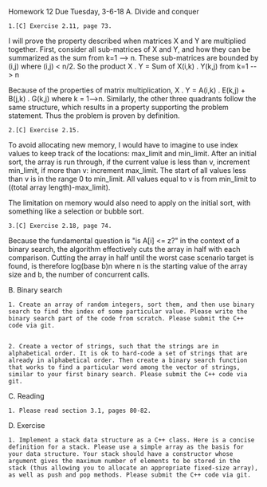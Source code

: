 Homework 12   Due Tuesday, 3-6-18
A. Divide and conquer

    1.[C] Exercise 2.11, page 73.

I will prove the property described when matrices X and Y are multiplied together. 
First, consider all sub-matrices of X and Y, and how they can be summarized as the sum from k=1 --> n. These sub-matrices are bounded by (i,j) where (i,j) < n/2. So the product X . Y = Sum of X(i,k) . Y(k,j) from k=1 --> n

Because of the properties of matrix multiplication, X . Y = A(i,k) . E(k,j) + B(j,k) . G(k,j) where k = 1-->n. 
Similarly, the other three quadrants follow the same structure, which results in a property supporting the problem statement. Thus the problem is proven by definition.

    2.[C] Exercise 2.15.

To avoid allocating new memory, I would have to imagine to use index values to keep track of the locations: max_limit and min_limit. After an initial sort, the array is run through, if the current value is less than v, increment min_limit, if more than v: increment max_limit. The start of all values less than v is in the range 0 to min_limit. All values equal to v is from min_limit to ((total array length)-max_limit). 

The limitation on memory would also need to apply on the initial sort, with something like a selection or bubble sort. 

    3.[C] Exercise 2.18, page 74.

Because the fundamental question is "is A[i] <= z?" in the context of a binary search, the algorithm effectively cuts the array in half with each comparison. Cutting the array in half until the worst case scenario target is found, is therefore log(base b)n where n is the starting value of the array size and b, the number of concurrent calls. 

B. Binary search

    1. Create an array of random integers, sort them, and then use binary search to find the index of some particular value. Please write the binary search part of the code from scratch. Please submit the C++ code via git. 


    2. Create a vector of strings, such that the strings are in alphabetical order. It is ok to hard-code a set of strings that are already in alphabetical order. Then create a binary search function that works to find a particular word among the vector of strings, similar to your first binary search. Please submit the C++ code via git. 

C. Reading

    1. Please read section 3.1, pages 80-82.

D. Exercise

    1. Implement a stack data structure as a C++ class. Here is a concise definition for a stack. Please use a simple array as the basis for your data structure. Your stack should have a constructor whose argument gives the maximum number of elements to be stored in the stack (thus allowing you to allocate an appropriate fixed-size array), as well as push and pop methods. Please submit the C++ code via git. 